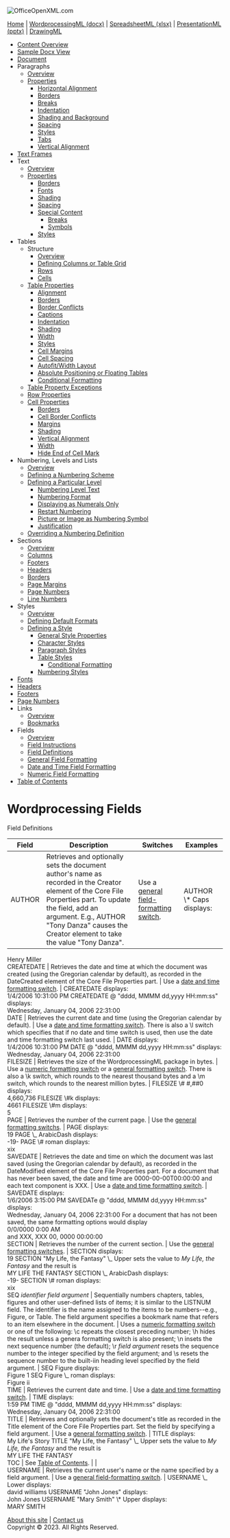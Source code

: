 ![OfficeOpenXML.com](images/banner1.png)

[Home](index.md) | [WordprocessingML (docx)](anatomyofOOXML.md) | [SpreadsheetML (xlsx)](anatomyofOOXML-xlsx.md) | [PresentationML (pptx)](anatomyofOOXML-pptx.md) | [DrawingML](drwOverview.md)

- [Content Overview](WPcontentOverview.md)
- [Sample Docx View](WPsampleDoc.md)
- [Document](WPdocument.md)
- Paragraphs
  - [Overview](WPparagraph.md)
  - [Properties](WPparagraphProperties.md)
    - [Horizontal Alignment](WPalignment.md)
    - [Borders](WPborders.md)
    - [Breaks](WPtextSpecialContent-break.md)
    - [Indentation](WPindentation.md)
    - [Shading and Background](WPshading.md)
    - [Spacing](WPspacing.md)
    - [Styles](WPstyleParStyles.md)
    - [Tabs](WPtab.md)
    - [Vertical Alignment](WPborders.md)
- [Text Frames](WPparagraph-textFrames.md)
- Text
  - [Overview](WPtext.md)
  - [Properties](WPtextFormatting.md)
    - [Borders](WPtextBorders.md)
    - [Fonts](WPtextFonts.md)
    - [Shading](WPtextShading.md)
    - [Spacing](WPtextSpacing.md)
    - [Special Content](WPtextSpecialContent.md)
      - [Breaks](WPtextSpecialContent-break.md)
      - [Symbols](WPtextSpecialContent-symbol.md)
    - [Styles](WPstyleCharStyles.md)
- Tables
  - Structure
    - [Overview](WPtable.md)
    - [Defining Columns or Table Grid](WPtableGrid.md)
    - [Rows](WPtableRow.md)
    - [Cells](WPtableCell.md)
  - [Table Properties](WPtableProperties.md)
    - [Alignment](WPtableAlignment.md)
    - [Borders](WPtableBorders.md)
    - [Border Conflicts](WPtableCellBorderConflicts.md)
    - [Captions](WPtableCaption.md)
    - [Indentation](WPtableIndent.md)
    - [Shading](WPtableShading.md)
    - [Width](WPtableWidth.md)
    - [Styles](WPstyleTableStyles.md)
    - [Cell Margins](WPtableCellMargins.md)
    - [Cell Spacing](WPtableCellSpacing.md)
    - [Autofit/Width Layout](WPtableLayout.md)
    - [Absolute Positioning or Floating Tables](WPfloatingTables.md)
    - [Conditional Formatting](WPtblLook.md)
  - [Table Property Exceptions](WPtablePropertyExceptions.md)
  - [Row Properties](WPtableRowProperties.md)
  - [Cell Properties](WPtableCellProperties.md)
    - [Borders](WPtableCellProperties-Borders.md)
    - [Cell Border Conflicts](WPtableCellBorderConflicts.md)
    - [Margins](WPtableCellProperties-Margins.md)
    - [Shading](WPtableCellProperties-Shading.md)
    - [Vertical Alignment](WPtableCellProperties-verticalAlignment.md)
    - [Width](WPtableCellProperties-Width.md)
    - [Hide End of Cell Mark](WPhideMark.md)
- Numbering, Levels and Lists
  - [Overview](WPnumbering.md)
  - [Defining a Numbering Scheme](WPnumberingAbstractNum.md)
  - [Defining a Particular Level](WPnumberingLvl.md)
    - [Numbering Level Text](WPnumberingLevelText.md)
    - [Numbering Format](WPnumbering-numFmt.md)
    - [Displaying as Numerals Only](WPnumbering-isLgl.md)
    - [Restart Numbering](WPnumbering-restart.md)
    - [Picture or Image as Numbering Symbol](WPnumbering-imagesAsSymbol.md)
    - [Justification](WPnumbering-lvlJc.md)
  - [Overriding a Numbering Definition](WPnumberingOverride.md)
- Sections
  - [Overview](WPsection.md)
  - [Columns](WPsectionCols.md)
  - [Footers](WPsectionFooterReference.md)
  - [Headers](WPsectionHeaderReference.md)
  - [Borders](WPsectionBorders.md)
  - [Page Margins](WPsectionPgMar.md)
  - [Page Numbers](WPSectionPgNumType.md)
  - [Line Numbers](WPsectionLineNumbering.md)
- Styles
  - [Overview](WPstyles.md)
  - [Defining Default Formats](WPstyleDefaults.md)
  - [Defining a Style](WPstyle.md)
    - [General Style Properties](WPstyleGenProps.md)
    - [Character Styles](WPstyleCharStyles.md)
    - [Paragraph Styles](WPstyleParStyles.md)
    - [Table Styles](WPstyleTableStyles.md)
      - [Conditional Formatting](WPstyleTableStylesCond.md)
    - [Numbering Styles](WPstyleNumStyles.md)
- [Fonts](WPfonts.md)
- [Headers](WPheaders.md)
- [Footers](WPfooters.md)
- [Page Numbers](WPSectionPgNumType.md)
- Links
  - [Overview](WPhyperlink.md)
  - [Bookmarks](WPbookmark.md)
- Fields
  - [Overview](WPfields.md)
  - [Field Instructions](WPfieldInstructions.md)
  - [Field Definitions](WPfieldDefinitions.md)
  - [General Field Formatting](WPgeneralFieldSwitches.md)
  - [Date and Time Field Formatting](WPdateTimeFieldSwitches.md)
  - [Numeric Field Formatting](WPnumericFieldSwitches.md)
- [Table of Contents](WPtableOfContents.md)

# Wordprocessing Fields

Field Definitions

| Field  | Description                                                                                                                                                                                                                                              | Switches                                                            | Examples                   |
| ------ | -------------------------------------------------------------------------------------------------------------------------------------------------------------------------------------------------------------------------------------------------------- | ------------------------------------------------------------------- | -------------------------- |
| AUTHOR | Retrieves and optionally sets the document author's name as recorded in the Creator element of the Core File Porperties part. To update the field, add an argument. E.g., AUTHOR "Tony Danza" causes the Creator element to take the value "Tony Danza". | Use a [general field-formatting switch](WPgeneralFieldSwitches.md). | AUTHOR \\\* Caps displays: |

Henry Miller  
CREATEDATE | Retrieves the date and time at which the document was created (using the Gregorian calendar by default), as recorded in the DateCreated element of the Core File Properties part. | Use a [date and time formatting switch](WPdateTimeFieldSwitches.md). | CREATEDATE displays:  
1/4/2006 10:31:00 PM CREATEDATE \@ "dddd, MMMM dd,yyyy HH:mm:ss" displays:  
Wednesday, January 04, 2006 22:31:00  
DATE | Retrieves the current date and time (using the Gregorian calendar by default). | Use a [date and time formatting switch](WPdateTimeFieldSwitches.md). There is also a \l switch which specifies that if no date and time switch is used, then use the date and time formatting switch last used. | DATE displays:  
1/4/2006 10:31:00 PM DATE \@ "dddd, MMMM dd,yyyy HH:mm:ss" displays:  
Wednesday, January 04, 2006 22:31:00  
FILESIZE | Retrieves the size of the WordprocessingML package in bytes. | Use a [numeric formatting switch](WPnumericFieldSwitches.md) or a [general formatting switch](WPgeneralFieldSwitches.md). There is also a \k switch, which rounds to the nearest thousand bytes and a \m switch, which rounds to the nearest million bytes. | FILESIZE \\# #,##0 displays:  
4,660,736 FILESIZE \\#k displays:  
4661 FILESIZE \\#m displays:  
5  
PAGE | Retrieves the number of the current page. | Use the [general formatting switchs](WPgeneralFieldSwitches.md). | PAGE displays:  
19 PAGE \\_ ArabicDash displays:  
-19- PAGE \\# roman displays:  
xix  
SAVEDATE | Retrieves the date and time on which the document was last saved (using the Gregorian calendar by default), as recorded in the DateModified element of the Core File Properties part. For a document that has never been saved, the date and time are 0000-00-00T00:00:00 and each text component is XXX. | Use a [date and time formatting switch](WPdateTimeFieldSwitches.md). | SAVEDATE displays:  
1/6/2006 3:15:00 PM SAVEDATe \@ "dddd, MMMM dd,yyyy HH:mm:ss" displays:  
Wednesday, January 04, 2006 22:31:00 For a document that has not been saved, the same formatting options would display  
0/0/0000 0:00 AM  
and XXX, XXX 00, 0000 00:00:00  
SECTION | Retrieves the number of the current section. | Use the [general formatting switches](WPgeneralFieldSwitches.md). | SECTION displays:  
19 SECTION "My Life, the Fantasy" \\_ Upper sets the value to _My Life, the Fantasy_ and the result is  
MY LIFE THE FANTASY SECTION \\_ ArabicDash displays:  
-19- SECTION \\# roman displays:  
xix  
SEQ *identifier* *field argument* | Sequentially numbers chapters, tables, figures and other user-defined lists of items; it is similar to the LISTNUM field. The identifier is the name assigned to the items to be numbers--e.g., Figure, or Table. The field argument specifies a bookmark name that refers to an item elsewhere in the document. | Uses a [numeric formatting switch](WPnumericFieldSwitches.md) or one of the following: \c repeats the closest preceding number; \h hides the result unless a genera formatting switch is also present; \n insets the next sequence number (the default); \r *field argument* resets the sequence number to the integer specified by the field argument; and \s resets the sequence number to the built-iin heading level specified by the field argument. | SEQ Figure displays:  
Figure 1 SEQ Figure \\_ roman displays:  
Figure ii  
TIME | Retrieves the current date and time. | Use a [date and time formatting switch](WPdateTimeFieldSwitches.md). | TIME displays:  
1:59 PM TIME \@ "dddd, MMMM dd,yyyy HH:mm:ss" displays:  
Wednesday, January 04, 2006 22:31:00  
TITLE | Retrieves and optionally sets the document's title as recorded in the Title element of the Core File Properties part. Set the field by specifying a field argument. | Use a [general formatting switch](WPgeneralFieldSwitches.md). | TITLE displays:  
My Life's Story TITLE "My Life, the Fantasy" \\_ Upper sets the value to *My Life, the Fantasy* and the result is  
MY LIFE THE FANTASY  
TOC | See [Table of Contents](WPtableOfContents.md). | |  
USERNAME | Retrieves the current user's name or the name specified by a field argument. | Use a [general field-formatting switch](WPgeneralFieldSwitches.md). | USERNAME \\_ Lower displays:  
david williams USERNAME "John Jones" displays:  
John Jones USERNAME "Mary Smith" \\\* Upper displays:  
MARY SMITH

[About this site](aboutThisSite.md) | [Contact us](contactUs.md)  
Copyright © 2023. All Rights Reserved.
